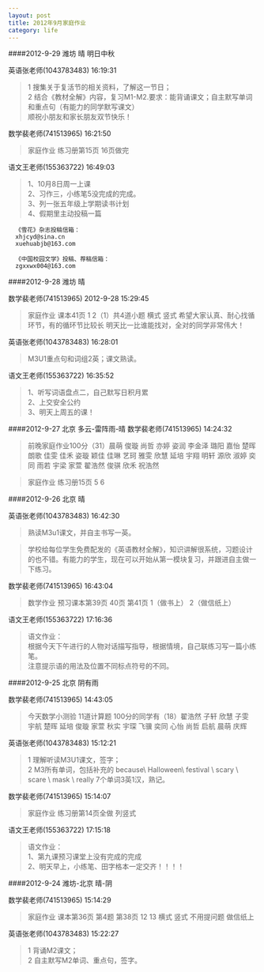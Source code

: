 ```yaml
---
layout: post
title: 2012年9月家庭作业
category: life
---
```


####2012-9-29  潍坊  晴  明日中秋

英语张老师(1043783483)  16:19:31

>1 搜集关于复活节的相关资料，了解这一节日；   
>2 结合《教材全解》内容，复习M1-M2.要求：能背诵课文；自主默写单词和重点句（有能力的同学默写课文）  
>顺祝小朋友和家长朋友双节快乐！  

数学裴老师(741513965)  16:21:50

>家庭作业 练习册第15页 16页做完

语文王老师(155363722)  16:49:03

>1、10月8日周一上课  
>2、习作三，小练笔5没完成的完成。   
>3、列一张五年级上学期读书计划   
>4、假期里主动投稿一篇   


      《雪花》杂志投稿信箱：
      xhjcyd@sina.cn
      xuehuabjb@163.com
      
      《中国校园文学》投稿、荐稿信箱：
      zgxxwx004@163.com
 
####2012-9-28  潍坊  晴

数学裴老师(741513965) 2012-9-28 15:29:45

>家庭作业  课本41页 1 2（1）共4道小题 横式 竖式 希望大家认真、耐心找循环节，有的循环节比较长  明天比一比谁能找对，全对的同学非常伟大！

英语张老师(1043783483)  16:28:01

>M3U1重点句和词组2英；课文熟读。

语文王老师(155363722)  16:35:52

>1、听写词语盘点二，自己默写日积月累  
>2、上交安全公约  
>3、明天上周五的课！


####2012-9-27  北京  多云-雷阵雨-晴
数学裴老师(741513965) 14:24:32 

>前晚家庭作业100分（31）晨萌 俊璇 尚哲 亦婷 姿润 李金泽 璐阳 嘉怡 楚晖 朗歌 佳雯 佳禾 姿璇 颖佳 佳琳 艺珂 雅雯 欣慧 延培 宇翔 明轩 源欣 淑婷 奕同 雨若 宇梁 家萱 翟浩然 俊骐 欣禾 祝浩然   

>家庭作业  练习册15页 5 6 

####2012-9-26  北京  晴

英语张老师(1043783483)  16:42:30

>熟读M3u1课文，并自主书写一英。

>学校给每位学生免费配发的《英语教材全解》，知识讲解很系统，习题设计的也不错。有能力的学生，现在可以开始从第一模块复习，并跟进自主做一下练习。

数学裴老师(741513965)  16:43:04

>数学作业  预习课本第39页 40页 第41页 1（做书上） 2（做信纸上）

语文王老师(155363722)  17:16:36

>语文作业：  
>   根据今天下午进行的人物对话描写指导，根据情境，自己联练习写一篇小练笔。  
>   注意提示语的用法及位置不同标点符号的不同。  

####2012-9-25  北京  阴有雨

数学裴老师(741513965)  14:43:05

>今天数学小测验 11道计算题 100分的同学有（18）翟浩然 子轩 欣慧 子雯 宇航 楚晖 延培 俊璇 家萱 秋实 宇琛 飞骥 奕同 心怡 尚哲 启航 晨萌 庆辉 

英语张老师(1043783483)  15:12:21

>1 理解听读M3U1课文，签字；  
>2 M3所有单词，包括补充的 because\ Halloween\ festival \ scary \ scare \ mask \ really 7个单词3英1汉，熟记。  

数学裴老师(741513965)  15:14:07

>家庭作业  练习册第14页全做 列竖式

语文王老师(155363722)  17:15:18

>语文作业：  
>1、第九课预习课堂上没有完成的完成  
>2、明天早上，小练笔、田字格本一定交齐！！！！  

####2012-9-24  潍坊-北京  晴-阴 

数学裴老师(741513965) 15:14:29

>家庭作业  课本第36页 第4题 第38页 12  13 横式 竖式  不用提问题  做信纸上   

英语张老师(1043783483) 15:22:27

>1 背诵M2课文；  
>2 自主默写M2单词、重点句，签字。
